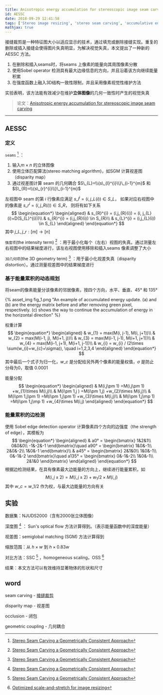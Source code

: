 ```yaml
---
title: Anisotropic energy accumulation for stereoscopic image seam carving
id: AESSC
date: 2018-09-29 12:41:58
tags: ['Stereo image resizing', 'stereo seam carving', 'accumulative energy', 'forward energy', '3D structure energy']
mathjax: true
---
```


接缝裁剪是一种特征图大小以适应显示的技术，通过填充或删除接缝实现。重复的删除或插入接缝会使得图片失真明显，为解决视觉失真，本文提出了一种新的 AESSC 方法。

<!-- more -->

1. 在删除和插入seams时，将seams 上像素的能量向其周围像素分散
2. 使用Sobel operator 检测具有最大边缘信息的方向，并且沿着该方向继续能量积累
3. 在强度函数上融入3D结构一致性限制，并且采用像素视觉性维护方法

实验表明，该方法能有效减少在维护**立体图像**的几何一致性时产生的视觉失真

> 论文：[Anisotropic energy accumulation for stereoscopic image seam carving](https://ieeexplore.ieee.org/document/8251899)



---



## AESSC

### 定义 

`seams` [^20] ：

1. 输入$m\times n$ 的立体图像
2. 使用立体匹配算法(stereo matching algorithm)，如SGM 计算视差图（disparity map）
3. 通过视差图计算 seam 的几何耦合 $S\_{L}=\\{s\_{l}^{i}\\}\_{i-1}^{m}$ 和 $S\_{R}=\\{s\_{r}^{i}\\}\_{i-1}^{m}$

左视图中 seam 的第 $i$ 行像素应满足 $s\_{l}^{i}=(i, j\_{L}(i)) \in S\_{L}$， 如果对应右视图中的像素是 $s\_{r}^{i}=(i,j\_{R}(i))\in S\_{R}$， 则将有如下关系
$$
\begin{equation*}
\begin{aligned}
& s_{R}^{i} = (i,j_{R}(i)) = (i, j_{L}(i)+D(S_{L}^{i}))\\
& s_{R}^{i} = (i,j_{R}(i)) \in S_{R}\\
& s_{L}^{i} = (i,j_{L}(i)) \in S_{L}
\end{aligned}
\end{equation*}
$$
其中 $j\_{L},j\_{r}:[m] \to [n]$

`强度项`(the intensity term) [^20] ：用于最小化每个（左右）视图的失真。通过测量左右视图中的结果梯度进行，该左右视图使用移除和插入seams 像素调整了大小

`3D几何项`(the 3D geometry term) [^20] ：用于最小化视差失真（disparity distortion）。通过测量视差图中的结果梯度进行

### 基于能量累积的动态规划

将seam的像素能量分该像素的邻居像素，按四个方向，水平、垂直、45° 和 135°

{% asset_img fig_1.png "An example of accumulated energy update. (a) and (b) are the energy matrix before and after removing green pixel, respectively. (c) shows the way to continue the accumulation of energy in the horizontal direction" %}


权重计算
$$
\begin{equation*}
\begin{aligned}
& w_{1} = max(M(i, j-1), M(i, j+1))\\
& w_{2} = max(M(i-1, j), M(i+1, j))\\
& w_{3} = max(M(i-1, j-1), M(i+1, j+1))\\
& w_{4} = max(M(i-1, j+1), M(i+1, j-1))\\
& w_{i} = w_{i} / (2\times \sum(w_{i}+w_{c}+\sigma)), \quad i=1,2,3,4
\end{aligned}
\end{equation*}
$$
其中最后一个式子为归一化，$w\_{c}$ 是分配给另外两个像素的能量权值，$\sigma$ 是防止分母为0，取值 0.0001

能量分配
$$
\begin{equation*}
\begin{aligned}
& M(i,j\pm 1) =M(i,j\pm 1) +w_{1}\times M(i,j)\\
& M(i\pm 1,j ) =M(i\pm 1,j) +w_{2}\times M(i,j)\\
& M(i\pm 1,j\pm 1) =M(i\pm 1,j\pm 1) +w_{3}\times M(i,j)\\
& M(i\pm 1,j\mp 1) =M(i\pm 1,j\mp 1) +w_{4}\times M(i,j)
\end{aligned}
\end{equation*}
$$


### 能量累积的边检测

使用 Sobel edge detection operator 计算像素四个方向的边强度（the strength of edge），其模板为
$$
\begin{equation*}
\begin{aligned}
& a0° = \begin{bmatrix}
1&2&1\\
0&0&0\\
-1&-2&-1
\end{bmatrix}\quad
a90° = \begin{bmatrix}
1&0&-1\\
2&0&-2\\
1&0&-1
\end{bmatrix}\\
& a45° = \begin{bmatrix}
2&1&0\\
1&0&-1\\
0&-1&-2
\end{bmatrix}\quad
a135° = \begin{bmatrix}
0&-1&-2\\
1&0&-1\\
2&1&0
\end{bmatrix}
\end{aligned}
\end{equation*}
$$
根据边检测结果，在具有像素最大边能量的方向上，继续进行能量累积，如
$$
\begin{equation*}
M(i, j\pm 2) =M(i, j\pm 2)  + w_{1}/2\times M(i,j)
\end{equation*}
$$
其中 $w\_{c} = w\_{1} /2$ 作为权，与最大边能量的方向有关



## 实验 

数据集：NJUDS2000（含有2000张立体图像）

深度图 [^20] ： Sun's optical flow 方法计算得到。（表示能量函数中的深度能量）

视差图：semiglobal matching (SGM) 方法计算得到

缩放范围：从 $h\times w$  到 $h\times 0.83w$

对比方法：SSC [^20] ，homogeneous scaling，OSS [^30]

结果：本文方法可以有效维持显著物体的形状和尺寸

## word

seam carving  - [接缝裁剪](https://zh.wikipedia.org/zh/%E6%8E%A5%E7%B8%AB%E8%A3%81%E5%89%AA)

disparity map  - 视差图

occlusion  - 闭包

geometric coupling  - 几何耦合



[^20]: [Stereo Seam Carving a Geometrically Consistent Approach](https://ieeexplore.ieee.org/document/6468042)

[^30]: [Optimized scale-and-stretch for image resizing](https://dl.acm.org/citation.cfm?doid=1457515.1409071) 